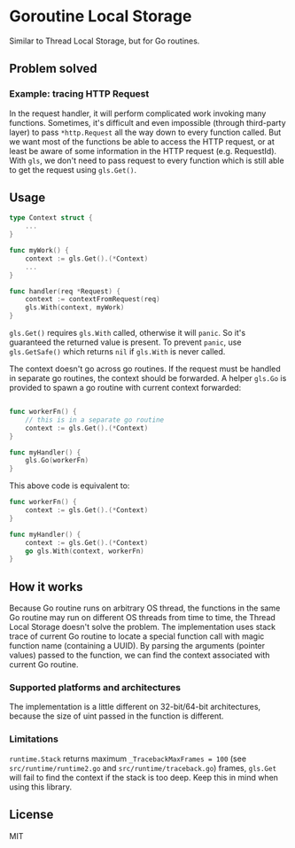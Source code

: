 # Goroutine Local Storage

Similar to Thread Local Storage, but for Go routines.

## Problem solved

### Example: tracing HTTP Request

In the request handler, it will perform complicated work invoking
many functions.
Sometimes, it's difficult and even impossible (through third-party layer)
to pass `*http.Request` all the way down to every function called.
But we want most of the functions be able to access the HTTP request,
or at least be aware of some information in the HTTP request (e.g. RequestId).
With `gls`, we don't need to pass request to every function which is still
able to get the request using `gls.Get()`.

## Usage

```go
type Context struct {
    ...
}

func myWork() {
    context := gls.Get().(*Context)
    ...
}

func handler(req *Request) {
    context := contextFromRequest(req)
    gls.With(context, myWork)
}
```

`gls.Get()` requires `gls.With` called, otherwise it will `panic`.
So it's guaranteed the returned value is present.
To prevent `panic`, use `gls.GetSafe()` which returns `nil` if `gls.With` is never called.

The context doesn't go across go routines.
If the request must be handled in separate go routines, the context should be forwarded.
A helper `gls.Go` is provided to spawn a go routine with current context forwarded:

```go

func workerFn() {
    // this is in a separate go routine
    context := gls.Get().(*Context)
}

func myHandler() {
    gls.Go(workerFn)
}

```

This above code is equivalent to:

```go
func workerFn() {
    context := gls.Get().(*Context)
}

func myHandler() {
    context := gls.Get().(*Context)
    go gls.With(context, workerFn)
}
```

## How it works

Because Go routine runs on arbitrary OS thread, the functions in the same
Go routine may run on different OS threads from time to time, the Thread Local Storage doesn't solve the problem.
The implementation uses stack trace of current Go routine to locate a special
function call with magic function name (containing a UUID).
By parsing the arguments (pointer values) passed to the function, we can find
the context associated with current Go routine.

### Supported platforms and architectures

The implementation is a little different on 32-bit/64-bit architectures,
because the size of uint passed in the function is different.

### Limitations

`runtime.Stack` returns maximum `_TracebackMaxFrames = 100`
(see `src/runtime/runtime2.go` and `src/runtime/traceback.go`) frames,
`gls.Get` will fail to find the context if the stack is too deep.
Keep this in mind when using this library.

## License
MIT

